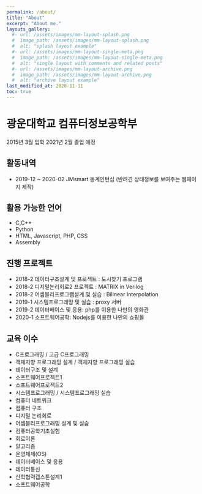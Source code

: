 ```yaml
---
permalink: /about/
title: "About"
excerpt: "About me."
layouts_gallery:
  #- url: /assets/images/mm-layout-splash.png
  #  image_path: /assets/images/mm-layout-splash.png
  #  alt: "splash layout example"
  #- url: /assets/images/mm-layout-single-meta.png
  #  image_path: /assets/images/mm-layout-single-meta.png
  #  alt: "single layout with comments and related posts"
  #- url: /assets/images/mm-layout-archive.png
  #  image_path: /assets/images/mm-layout-archive.png
  #  alt: "archive layout example"
last_modified_at: 2020-11-11
toc: true
---
```


# 광운대학교 컴퓨터정보공학부
2015년 3월 입학
2021년 2월 졸업 예정

## 활동내역
- 2019-12 ~ 2020-02 JMsmart 동계인턴십 (반려견 상태정보를 보여주는 웹페이지 제작)

## 활용 가능한 언어
- C,C++
- Python
- HTML, Javascript, PHP, CSS
- Assembly

## 진행 프로젝트
- 2018-2 데이터구조설계 및 프로젝트 : 도시찾기 프로그램
- 2018-2 디지털논리회로2 프로젝트 : MATRIX in Verilog
- 2018-2 어셈블리프로그램설계 및 실습 : Bilinear Interpolation
- 2019-1 시스템프로그래밍 및 실습 : proxy 서버
- 2019-2 데이터베이스 및 응용: php를 이용한 나만의 영화관
- 2020-1 소프트웨어공학: Nodejs를 이용한 나만의 쇼핑몰

## 교육 이수
- C프로그래밍 / 고급 C프로그래밍
- 객체지향 프로그래밍 설계 / 객체지향 프로그래밍 실습
- 데이터구조 및 설계
- 소프트웨어프로젝트1
- 소프트웨어프로젝트2
- 시스템프로그래밍 / 시스템프로그래밍 실습
- 컴퓨터 네트워크
- 컴퓨터 구조
- 디지털 논리회로
- 어셈블리프로그래밍 설계 및 실습
- 컴퓨터공학기초실험
- 회로이론
- 알고리즘
- 운영체제(OS) 
- 데이터베이스 및 응용
- 데이터통신
- 산학협력캡스톤설계1
- 소프트웨어공학